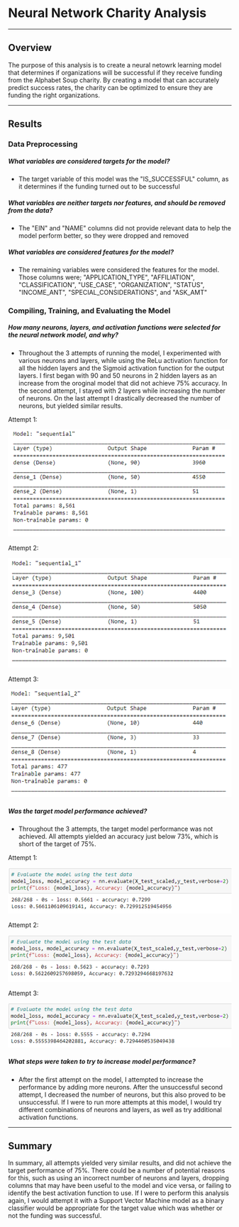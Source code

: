 # Neural Network Charity Analysis
---

## Overview
The purpose of this analysis is to create a neural netowrk learning model that determines if organizations will be successful if they receive funding from the Alphabet Soup charity. By creating a model that can accurately predict success rates, the charity can be optimized to ensure they are funding the right organizations.

---

## Results

### Data Preprocessing
##### What variables are considered targets for the model?
- The target variable of this model was the "IS_SUCCESSFUL" column, as it determines if the funding turned out to be successful

##### What variables are neither targets nor features, and should be removed from the data?
- The "EIN" and "NAME" columns did not provide relevant data to help the model perform better, so they were dropped and removed

##### What variables are considered features for the model?
- The remaining variables were considered the features for the model. Those columns were; "APPLICATION_TYPE", "AFFILIATION", "CLASSIFICATION", "USE_CASE", "ORGANIZATION", "STATUS", "INCOME_ANT", "SPECIAL_CONSIDERATIONS", and "ASK_AMT"

### Compiling, Training, and Evaluating the Model
##### How many neurons, layers, and activation functions were selected for the neural network model, and why?
- Throughout the 3 attempts of running the model, I experimented with various neurons and layers, while using the ReLu activation function for all the hidden layers and the Sigmoid activation function for the output layers. I first began with 90 and 50 neurons in 2 hidden layers as an increase from the oroginal model that did not achieve 75% accuracy. In the second attempt, I stayed with 2 layers while increasing the number of neurons. On the last attempt I drastically decreased the number of neurons, but yielded similar results. 

Attempt 1: 

![attempt1](https://github.com/AndrewTymkiv/Neural_Network_Charity_Analysis/blob/main/screenshots/attempt1.PNG)


Attempt 2:

![attempt2](https://github.com/AndrewTymkiv/Neural_Network_Charity_Analysis/blob/main/screenshots/attempt2.PNG)


Attempt 3:

![attempt3](https://github.com/AndrewTymkiv/Neural_Network_Charity_Analysis/blob/main/screenshots/attempt3.PNG)



##### Was the target model performance achieved?
- Throughout the 3 attempts, the target model performance was not achieved. All attempts yielded an accuracy just below 73%, which is short of the target of 75%.

Attempt 1:

![result1](https://github.com/AndrewTymkiv/Neural_Network_Charity_Analysis/blob/main/screenshots/result1.PNG)


Attempt 2:

![result2](https://github.com/AndrewTymkiv/Neural_Network_Charity_Analysis/blob/main/screenshots/result2.PNG)


Attempt 3:

![result3](https://github.com/AndrewTymkiv/Neural_Network_Charity_Analysis/blob/main/screenshots/result3.PNG)



##### What steps were taken to try to increase model performance?
- After the first attempt on the model, I attempted to increase the performance by adding more neurons. After the unsuccessful second attempt, I decreased the number of neurons, but this also proved to be unsuccessful. If I were to run more attempts at this model, I would try different combinations of neurons and layers, as well as try additional activation functions. 

---

## Summary
In summary, all attempts yielded very similar results, and did not achieve the target performance of 75%. There could be a number of potential reasons for this, such as using an incorrect number of neurons and layers, dropping columns that may have been useful to the model and vice versa, or failing to identify the best activation function to use. If I were to perform this analysis again, I would attempt it with a Support Vector Machine model as a binary classifier would be appropriate for the target value which was whether or not the funding was successful. 
